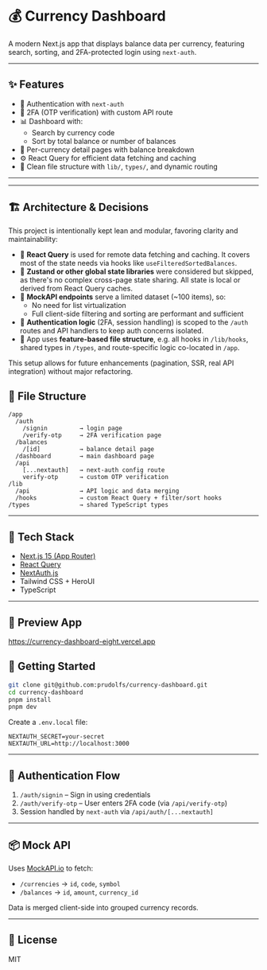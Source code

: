 # 💰 Currency Dashboard

A modern Next.js app that displays balance data per currency, featuring search, sorting, and 2FA-protected login using `next-auth`.

---

## ✨ Features

- 🔐 Authentication with `next-auth`
- 🔢 2FA (OTP verification) with custom API route
- 📊 Dashboard with:
  - Search by currency code
  - Sort by total balance or number of balances
- 🔎 Per-currency detail pages with balance breakdown
- ⚙️ React Query for efficient data fetching and caching
- 🧠 Clean file structure with `lib/`, `types/`, and dynamic routing

---

---

## 🏗️ Architecture & Decisions

This project is intentionally kept lean and modular, favoring clarity and maintainability:

- 🧩 **React Query** is used for remote data fetching and caching. It covers most of the state needs via hooks like `useFilteredSortedBalances`.
- 🚫 **Zustand or other global state libraries** were considered but skipped, as there's no complex cross-page state sharing. All state is local or derived from React Query caches.
- 📄 **MockAPI endpoints** serve a limited dataset (~100 items), so:
  - No need for list virtualization
  - Full client-side filtering and sorting are performant and sufficient
- 🔐 **Authentication logic** (2FA, session handling) is scoped to the `/auth` routes and API handlers to keep auth concerns isolated.
- 📂 App uses **feature-based file structure**, e.g. all hooks in `/lib/hooks`, shared types in `/types`, and route-specific logic co-located in `/app`.

This setup allows for future enhancements (pagination, SSR, real API integration) without major refactoring.

## 📁 File Structure

```
/app
  /auth
    /signin         → login page
    /verify-otp     → 2FA verification page
  /balances
    /[id]           → balance detail page
  /dashboard        → main dashboard page
  /api
    [...nextauth]   → next-auth config route
    verify-otp      → custom OTP verification
/lib
  /api              → API logic and data merging
  /hooks            → custom React Query + filter/sort hooks
/types              → shared TypeScript types
```

---

## 🧪 Tech Stack

- [Next.js 15 (App Router)](https://nextjs.org)
- [React Query](https://tanstack.com/query/latest)
- [NextAuth.js](https://next-auth.js.org)
- Tailwind CSS + HeroUI
- TypeScript

---

## 👀 Preview App

https://currency-dashboard-eight.vercel.app

## 🚀 Getting Started

```bash
git clone git@github.com:prudolfs/currency-dashboard.git
cd currency-dashboard
pnpm install
pnpm dev
```

Create a `.env.local` file:

```env
NEXTAUTH_SECRET=your-secret
NEXTAUTH_URL=http://localhost:3000
```

---

## 🔐 Authentication Flow

1. `/auth/signin` – Sign in using credentials
2. `/auth/verify-otp` – User enters 2FA code (via `/api/verify-otp`)
3. Session handled by `next-auth` via `/api/auth/[...nextauth]`

---

## 📦 Mock API

Uses [MockAPI.io](https://mockapi.io/) to fetch:

- `/currencies` → `id`, `code`, `symbol`
- `/balances` → `id`, `amount`, `currency_id`

Data is merged client-side into grouped currency records.

---

## 📄 License

MIT
